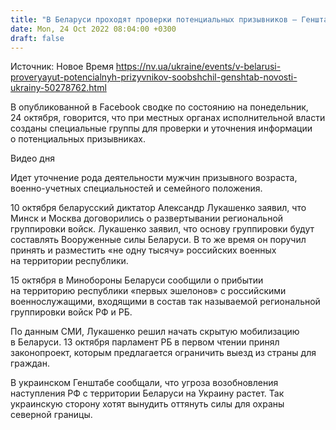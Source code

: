 ```yaml
---
title: "В Беларуси проходят проверки потенциальных призывников — Генштаб"
date: Mon, 24 Oct 2022 08:04:00 +0300
draft: false
---
```

Источник: Новое Время https://nv.ua/ukraine/events/v-belarusi-proveryayut-potencialnyh-prizyvnikov-soobshchil-genshtab-novosti-ukrainy-50278762.html


 В опубликованной в Facebook сводке по состоянию на понедельник, 24 октября, говорится, что при местных органах исполнительной власти созданы специальные группы для проверки и уточнения информации о потенциальных призывниках.

 Видео дня   

Идет уточнение рода деятельности мужчин призывного возраста, военно-учетных специальностей и семейного положения.

10 октября беларусский диктатор Александр Лукашенко заявил, что Минск и Москва договорились о развертывании региональной группировки войск. Лукашенко заявил, что основу группировки будут составлять Вооруженные силы Беларуси. В то же время он поручил принять и разместить «не одну тысячу» российских военных на территории республики.

15 октября в Минобороны Беларуси сообщили о прибытии на территорию республики «первых эшелонов» с российскими военнослужащими, входящими в состав так называемой региональной группировки войск РФ и РБ.

По данным СМИ, Лукашенко решил начать скрытую мобилизацию в Беларуси. 13 октября парламент РБ в первом чтении принял законопроект, которым предлагается ограничить выезд из страны для граждан.

В украинском Генштабе сообщали, что угроза возобновления наступления РФ с территории Беларуси на Украину растет. Так украинскую сторону хотят вынудить оттянуть силы для охраны северной границы.
